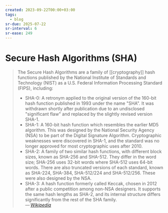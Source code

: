 ```yaml
---
created: 2023-09-22T00:00+03:00
tags:
  - blog
sr-due: 2025-07-22
sr-interval: 6
sr-ease: 249
---
```


# Secure Hash Algorithms (SHA)

> The Secure Hash Algorithms are a family of [[cryptography]] hash functions published by the National Institute of Standards and Technology (NIST) as a U.S. Federal Information Processing Standard (FIPS), including:
>
> - SHA-0: A retronym applied to the original version of the 160-bit hash function published in 1993 under the name "SHA". It was withdrawn shortly after publication due to an undisclosed "significant flaw" and replaced by the slightly revised version SHA-1.
> - SHA-1: A 160-bit hash function which resembles the earlier MD5 algorithm. This was designed by the National Security Agency (NSA) to be part of the Digital Signature Algorithm. Cryptographic weaknesses were discovered in SHA-1, and the standard was no longer approved for most cryptographic uses after 2010.
> - SHA-2: A family of two similar hash functions, with different block sizes, known as SHA-256 and SHA-512. They differ in the word size; SHA-256 uses 32-bit words where SHA-512 uses 64-bit words. There are also truncated versions of each standard, known as SHA-224, SHA-384, SHA-512/224 and SHA-512/256. These were also designed by the NSA.
> - SHA-3: A hash function formerly called Keccak, chosen in 2012 after a public competition among non-NSA designers. It supports the same hash lengths as SHA-2, and its internal structure differs significantly from the rest of the SHA family.\
>   — <cite>[Wikipedia](https://en.wikipedia.org/wiki/Secure_Hash_Algorithms)</cite>

